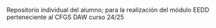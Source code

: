Repositorio individual del alumno; para la realización del módulo EEDD perteneciente al CFGS DAW curso 24/25
